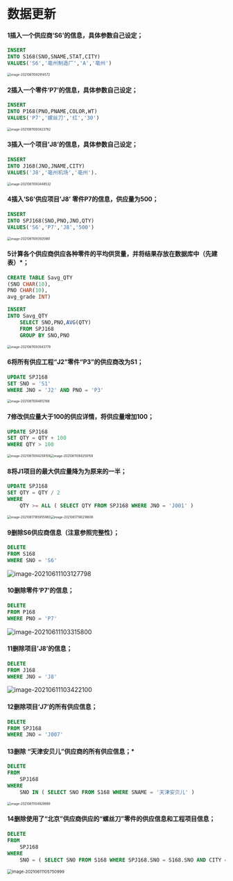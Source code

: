 # 数据更新
#### 1插入一个供应商‘S6’的信息，具体参数自己设定；
```sql
INSERT 
INTO S168(SNO,SNAME,STAT,CITY)
VALUES('S6','亳州制造厂','A','亳州')
```

<img src="数据更新/image-20210611092914572.png" alt="image-20210611092914572" style="zoom:50%;" />

#### 2插入一个零件‘P7’的信息，具体参数自己设定；

```sql
INSERT 
INTO P168(PNO,PNAME,COLOR,WT)
VALUES('P7','螺丝刀','红','30')
```

<img src="数据更新/image-20210611093423762.png" alt="image-20210611093423762" style="zoom:50%;" />

#### 3插入一个项目’J8’的信息，具体参数自己设定；

```sql
INSERT 
INTO J168(JNO,JNAME,CITY)
VALUES('J8','亳州机场','亳州').
```

<img src="数据更新/image-20210611093448532.png" alt="image-20210611093448532" style="zoom:50%;" />

#### 4插入‘S6’供应项目’J8’ 零件P7的信息，供应量为500；

```sql
INSERT 
INTO SPJ168(SNO,PNO,JNO,QTY)
VALUES('S6','P7','J8','500')
```

<img src="数据更新/image-20210611093505981.png" alt="image-20210611093505981" style="zoom:50%;" />

#### 5计算各个供应商供应各种零件的平均供货量，并将结果存放在数据库中（先建表）*；

```sql
CREATE TABLE Savg_QTY
(SNO CHAR(10),
PNO CHAR(10),
avg_grade INT)

INSERT
INTO Savg_QTY
	SELECT SNO,PNO,AVG(QTY)
	FROM SPJ168
	GROUP BY SNO,PNO 
```

<img src="数据更新/image-20210611093543779.png" alt="image-20210611093543779" style="zoom:50%;" />

#### 6将所有供应工程“J2”零件“P3”的供应商改为S1；

```sql
UPDATE SPJ168
SET SNO = 'S1'
WHERE JNO = 'J2' AND PNO = 'P3'
```
<img src="数据更新/image-20210611094812168.png" alt="image-20210611094812168" style="zoom:50%;" />

#### 7修改供应量大于100的供应详情，将供应量增加100；

```sql
UPDATE SPJ168
SET QTY = QTY + 100 
WHERE QTY > 100
```
<img src="数据更新/image-20210611093505981-16462682421481.png" alt="image-20210611094259159" style="zoom:50%;" /><img src="数据更新/image-20210611094259159.png" alt="image-20210611094259159" style="zoom:50%;" />

#### 8将J1项目的最大供应量降为为原来的一半；

```sql
UPDATE SPJ168 
SET QTY = QTY / 2 
WHERE
	QTY >= ALL ( SELECT QTY FROM SPJ168 WHERE JNO = 'J001' )
```

<img src="数据更新/image-20210617185955980.png" alt="image-20210617185955980" style="zoom:50%;" /><img src="数据更新/image-20210617190218608.png" alt="image-20210617190218608" style="zoom:50%;" />

#### 9删除S6供应商信息（注意参照完整性）；

```sql
DELETE 
FROM S168
WHERE SNO = 'S6'
```
![image-20210611103127798](数据更新/image-20210611103127798.png)

#### 10删除零件‘P7’的信息；

```sql
DELETE 
FROM P168
WHERE PNO = 'P7'
```
![image-20210611103315800](数据更新/image-20210611103315800.png)

#### 11删除项目’J8’的信息；

```sql
DELETE 
FROM J168
WHERE JNO = 'J8'
```
![image-20210611103422100](数据更新/image-20210611103422100.png)

#### 12删除项目‘J7’的所有供应信息；

```sql
DELETE 
FROM SPJ168
WHERE JNO = 'J007'
```
#### 13删除 “天津安贝儿”供应商的所有供应信息；*
```sql
DELETE 
FROM
	SPJ168 
WHERE
	SNO IN ( SELECT SNO FROM S168 WHERE SNAME = '天津安贝儿' )
```
<img src="数据更新/image-20210611104929989.png" alt="image-20210611104929989" style="zoom:50%;" />

#### 14删除使用了“北京”供应商供应的“螺丝刀”零件的供应信息和工程项目信息；

```sql
DELETE 
FROM
	SPJ168 
WHERE
	SNO = ( SELECT SNO FROM S168 WHERE SPJ168.SNO = S168.SNO AND CITY = '北京') AND PNO = ( SELECT PNO FROM P168 WHERE SPJ168.PNO = P168.PNO AND PNAME = '螺丝刀')
```

<img src="数据更新/image-20210611105750999.png" alt="image-20210611105750999" style="zoom: 67%;" />
